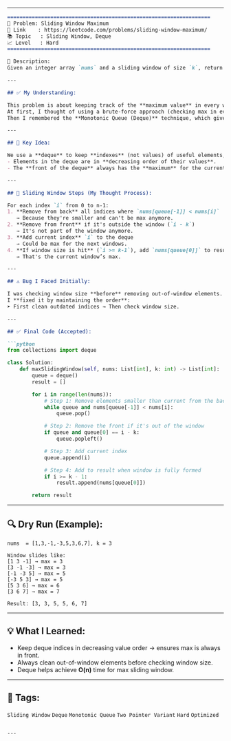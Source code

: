 
---

````markdown
==================================================================
🧩 Problem: Sliding Window Maximum
🔗 Link    : https://leetcode.com/problems/sliding-window-maximum/
📚 Topic   : Sliding Window, Deque
📈 Level   : Hard
==================================================================

📄 Description:
Given an integer array `nums` and a sliding window of size `k`, return the maximum value in each window as it slides from left to right.

---

## ✅ My Understanding:

This problem is about keeping track of the **maximum value** in every window of size `k` as we slide from the start to the end of the array.  
At first, I thought of using a brute-force approach (checking max in every window), but that's **too slow** – O(n*k).  
Then I remembered the **Monotonic Queue (Deque)** technique, which gives us O(n) time.

---

## 🧠 Key Idea:

We use a **deque** to keep **indexes** (not values) of useful elements, such that:
- Elements in the deque are in **decreasing order of their values**.
- The **front of the deque** always has the **maximum** for the current window.

---

## 🔄 Sliding Window Steps (My Thought Process):

For each index `i` from 0 to n-1:
1. **Remove from back** all indices where `nums[queue[-1]] < nums[i]`  
   → Because they're smaller and can't be max anymore.
2. **Remove from front** if it's outside the window (`i - k`)  
   → It's not part of the window anymore.
3. **Add current index** `i` to the deque  
   → Could be max for the next windows.
4. **If window size is hit** (`i >= k-1`), add `nums[queue[0]]` to result  
   → That's the current window’s max.

---

## ⚠️ Bug I Faced Initially:

I was checking window size **before** removing out-of-window elements. That caused wrong maximums in some windows.  
I **fixed it by maintaining the order**:  
➤ First clean outdated indices → Then check window size.

---

## ✅ Final Code (Accepted):

```python
from collections import deque

class Solution:
    def maxSlidingWindow(self, nums: List[int], k: int) -> List[int]:
        queue = deque()
        result = []

        for i in range(len(nums)):
            # Step 1: Remove elements smaller than current from the back
            while queue and nums[queue[-1]] < nums[i]:
                queue.pop()

            # Step 2: Remove the front if it's out of the window
            if queue and queue[0] == i - k:
                queue.popleft()

            # Step 3: Add current index
            queue.append(i)

            # Step 4: Add to result when window is fully formed
            if i >= k - 1:
                result.append(nums[queue[0]])

        return result
````

---

## 🔍 Dry Run (Example):

```
nums  = [1,3,-1,-3,5,3,6,7], k = 3

Window slides like:
[1 3 -1] → max = 3  
[3 -1 -3] → max = 3  
[-1 -3 5] → max = 5  
[-3 5 3] → max = 5  
[5 3 6] → max = 6  
[3 6 7] → max = 7  

Result: [3, 3, 5, 5, 6, 7]
```

---

## 💡 What I Learned:

* Keep deque indices in decreasing value order → ensures max is always in front.
* Always clean out-of-window elements before checking window size.
* Deque helps achieve **O(n)** time for max sliding window.

---

## 📌 Tags:

`Sliding Window` `Deque` `Monotonic Queue` `Two Pointer Variant` `Hard` `Optimized`

```

---

```
